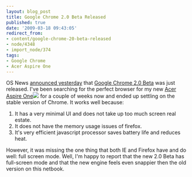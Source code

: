 ```yaml
---
layout: blog_post
title: Google Chrome 2.0 Beta Released
published: true
date: '2009-03-18 09:43:05'
redirect_from:
- content/google-chrome-20-beta-released
- node/4348
- import_node/374
tags:
- Google Chrome
- Acer Aspire One
---
```


OS News [announced yesterday](http://www.osnews.com/story/21151/Google_Releases_Chrome_2_0_Beta_Opens_Beta_Channel) that [Google Chrome 2.0 Beta](http://www.google.com/intl/en/landing/chrome/beta/index.html) was just released. I've been searching for the perfect browser for my new [Acer Aspire One](http://www.amazon.com/gp/product/B001EYV9TM?ie=UTF8&tag=empcra-20&linkCode=as2&camp=1789&creative=390957&creativeASIN=B001EYV9TM)![](http://www.assoc-amazon.com/e/ir?t=empcra-20&l=as2&o=1&a=B001EYV9TM) for a couple of weeks now and ended up settling on the stable version of Chrome. It works well because:

1.  It has a very minimal UI and does not take up too much screen real estate.
2.  It does not have the memory usage issues of firefox.
3.  It's very efficient javascript processor saves battery life and reduces heat.

However, it was missing the one thing that both IE and Firefox have and do well: full screen mode. Well, I'm happy to report that the new 2.0 Beta has full-screen mode and that the new engine feels even snappier then the old version on this netbook.
